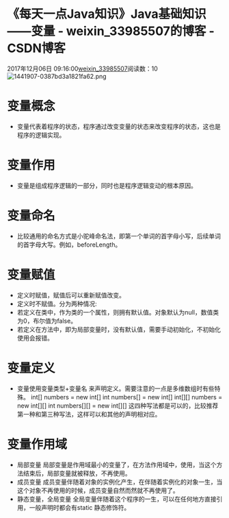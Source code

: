 # 《每天一点Java知识》Java基础知识——变量 - weixin_33985507的博客 - CSDN博客
2017年12月06日 09:16:00[weixin_33985507](https://me.csdn.net/weixin_33985507)阅读数：10
![1441907-0387bd3a1821fa62.png](https://upload-images.jianshu.io/upload_images/1441907-0387bd3a1821fa62.png)
# 变量概念
- 变量代表着程序的状态，程序通过改变变量的状态来改变程序的状态，这也是程序的逻辑实现。
# 变量作用
- 变量是组成程序逻辑的一部分，同时也是程序逻辑变动的根本原因。
# 变量命名
- 比较通用的命名方式是小驼峰命名法，即第一个单词的首字母小写，后续单词的首字母大写。例如，beforeLength。
# 变量赋值
- 定义时赋值，赋值后可以重新赋值改变。
- 定义时不赋值。分为两种情况:
- 若定义在类中，作为类的一个属性，则拥有默认值。对象默认为null，数值类为0，布尔值为false。
- 若定义在方法中，即为局部变量时，没有默认值，需要手动初始化，不初始化使用会报错。
# 变量定义
- 变量使用变量类型+变量名 来声明定义。需要注意的一点是多维数组时有些特殊。
int[] numbers = new int[]
int numbers[] = new int[]
int[][] numbers = new int[][]
int numbers[][] = new int[][]
这四种写法都是可以的，比较推荐第一种和第三种写法，这样可以和其他的声明相对应。
# 变量作用域
- 局部变量
局部变量是作用域最小的变量了，在方法作用域中，使用，当这个方法结束后，局部变量就被释放，不再使用。
- 成员变量
成员变量伴随着对象的实例化产生，在伴随着实例化的对象一生，当这个对象不再使用的时候，成员变量自然而然就不再使用了。
- 静态变量，全局变量
全局变量伴随着这个程序的一生，可以在任何地方直接引用，一般声明时都会有static 静态修饰符。
